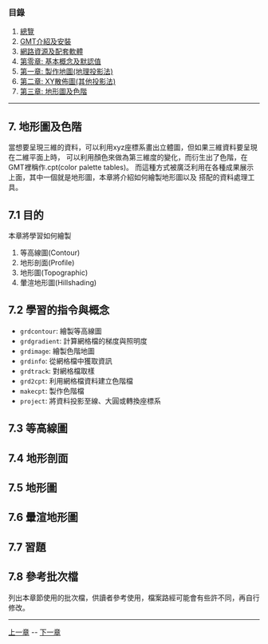 
### 目錄
1. [總覽](/index.md)
2. [GMT介紹及安裝](/intro_install.md)
3. [網路資源及配套軟體](/net_software.md)
4. [第零章: 基本概念及默認值](/basic_defaults.md)
5. [第一章: 製作地圖(地理投影法)](/projection.md)
6. [第二章: XY散佈圖(其他投影法)](/xy_figure.md)
7. [第三章: 地形圖及色階](/topographic_cpt.md)

---

## 7. 地形圖及色階
當想要呈現三維的資料，可以利用xyz座標系畫出立體圖，但如果三維資料要呈現在二維平面上時，
可以利用顏色來做為第三維度的變化，而衍生出了色階，在GMT裡稱作.cpt(color palette tables)。
而這種方式被廣泛利用在各種成果展示上面，其中一個就是地形圖，本章將介紹如何繪製地形圖以及
搭配的資料處理工具。

## 7.1 目的
本章將學習如何繪製
  1. 等高線圖(Contour)
  2. 地形剖面(Profile)
  3. 地形圖(Topographic)
  4. 暈渲地形圖(Hillshading)

## 7.2 學習的指令與概念

* `grdcontour`: 繪製等高線圖
* `grdgradient`: 計算網格檔的梯度與照明度
* `grdimage`: 繪製色階地圖
* `grdinfo`: 從網格檔中獲取資訊
* `grdtrack`: 對網格檔取樣
* `grd2cpt`: 利用網格檔資料建立色階檔
* `makecpt`: 製作色階檔
* `project`: 將資料投影至線、大圓或轉換座標系

## 7.3 等高線圖

## 7.4 地形剖面

## 7.5 地形圖

## 7.6 暈渲地形圖

## 7.7 習題

## 7.8 參考批次檔
列出本章節使用的批次檔，供讀者參考使用，檔案路經可能會有些許不同，再自行修改。

---

[上一章](/xy_figure.md) -- [下一章](/topographic_cpt.md)